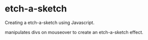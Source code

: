 # etch-a-sketch

Creating a etch-a-sketch using Javascript.

manipulates divs on mouseover to create an etch-a-sketch effect.